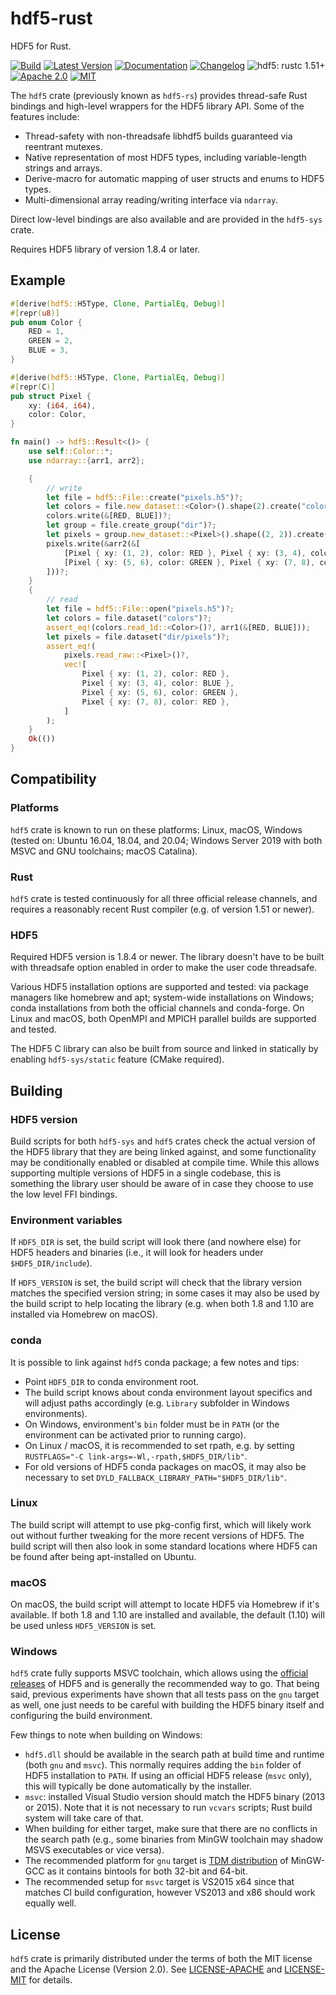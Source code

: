 # hdf5-rust

HDF5 for Rust.

[![Build](https://github.com/aldanor/hdf5-rust/workflows/CI/badge.svg)](https://github.com/aldanor/hdf5-rust/actions?query=branch%3Amaster)
[![Latest Version](https://img.shields.io/crates/v/hdf5.svg)](https://crates.io/crates/hdf5)
[![Documentation](https://docs.rs/hdf5/badge.svg)](https://docs.rs/hdf5)
[![Changelog](https://img.shields.io/github/v/release/aldanor/hdf5-rust)](https://github.com/aldanor/hdf5-rust/blob/master/CHANGELOG.md)
![hdf5: rustc 1.51+](https://img.shields.io/badge/hdf5-rustc_1.51+-lightblue.svg)
[![Apache 2.0](https://img.shields.io/badge/License-Apache%202.0-blue.svg)](https://opensource.org/licenses/Apache-2.0)
[![MIT](https://img.shields.io/badge/License-MIT-blue.svg)](https://opensource.org/licenses/MIT)

The `hdf5` crate (previously known as `hdf5-rs`) provides thread-safe Rust bindings and 
high-level wrappers for the HDF5 library API. Some of the features include:

- Thread-safety with non-threadsafe libhdf5 builds guaranteed via reentrant mutexes.
- Native representation of most HDF5 types, including variable-length strings and arrays.
- Derive-macro for automatic mapping of user structs and enums to HDF5 types.
- Multi-dimensional array reading/writing interface via `ndarray`.

Direct low-level bindings are also available and are provided in the `hdf5-sys` crate.

Requires HDF5 library of version 1.8.4 or later.

## Example

```rust
#[derive(hdf5::H5Type, Clone, PartialEq, Debug)]
#[repr(u8)]
pub enum Color {
    RED = 1,
    GREEN = 2,
    BLUE = 3,
}

#[derive(hdf5::H5Type, Clone, PartialEq, Debug)]
#[repr(C)]
pub struct Pixel {
    xy: (i64, i64),
    color: Color,
}

fn main() -> hdf5::Result<()> {
    use self::Color::*;
    use ndarray::{arr1, arr2};

    {
        // write
        let file = hdf5::File::create("pixels.h5")?;
        let colors = file.new_dataset::<Color>().shape(2).create("colors")?;
        colors.write(&[RED, BLUE])?;
        let group = file.create_group("dir")?;
        let pixels = group.new_dataset::<Pixel>().shape((2, 2)).create("pixels")?;
        pixels.write(&arr2(&[
            [Pixel { xy: (1, 2), color: RED }, Pixel { xy: (3, 4), color: BLUE }],
            [Pixel { xy: (5, 6), color: GREEN }, Pixel { xy: (7, 8), color: RED }],
        ]))?;
    }
    {
        // read
        let file = hdf5::File::open("pixels.h5")?;
        let colors = file.dataset("colors")?;
        assert_eq!(colors.read_1d::<Color>()?, arr1(&[RED, BLUE]));
        let pixels = file.dataset("dir/pixels")?;
        assert_eq!(
            pixels.read_raw::<Pixel>()?,
            vec![
                Pixel { xy: (1, 2), color: RED },
                Pixel { xy: (3, 4), color: BLUE },
                Pixel { xy: (5, 6), color: GREEN },
                Pixel { xy: (7, 8), color: RED },
            ]
        );
    }
    Ok(())
}
```

## Compatibility

### Platforms

`hdf5` crate is known to run on these platforms: Linux, macOS, Windows (tested on:
Ubuntu 16.04, 18.04, and 20.04; Windows Server 2019 with both MSVC and GNU 
toolchains; macOS Catalina).

### Rust

`hdf5` crate is tested continuously for all three official release channels, and
requires a reasonably recent Rust compiler (e.g. of version 1.51 or newer).

### HDF5

Required HDF5 version is 1.8.4 or newer. The library doesn't have to be built with
threadsafe option enabled in order to make the user code threadsafe.

Various HDF5 installation options are supported and tested: via package managers
like homebrew and apt; system-wide installations on Windows; conda installations 
from both the official channels and conda-forge. On Linux and macOS, both OpenMPI 
and MPICH parallel builds are supported and tested. 

The HDF5 C library can also be built from source and linked in statically by 
enabling `hdf5-sys/static` feature (CMake required).

## Building

### HDF5 version

Build scripts for both `hdf5-sys` and `hdf5` crates check the actual version of the
HDF5 library that they are being linked against, and some functionality may be conditionally
enabled or disabled at compile time. While this allows supporting multiple versions of HDF5
in a single codebase, this is something the library user should be aware of in case they
choose to use the low level FFI bindings.

### Environment variables

If `HDF5_DIR` is set, the build script will look there (and nowhere else) for HDF5
headers and binaries (i.e., it will look for headers under `$HDF5_DIR/include`).

If `HDF5_VERSION` is set, the build script will check that the library version matches
the specified version string; in some cases it may also be used by the build script to
help locating the library (e.g. when both 1.8 and 1.10 are installed via Homebrew on macOS).

### conda

It is possible to link against `hdf5` conda package; a few notes and tips:

- Point `HDF5_DIR` to conda environment root.
- The build script knows about conda environment layout specifics and will adjust
  paths accordingly (e.g. `Library` subfolder in Windows environments).
- On Windows, environment's `bin` folder must be in `PATH` (or the environment can
  be activated prior to running cargo).
- On Linux / macOS, it is recommended to set rpath, e.g. by setting
  `RUSTFLAGS="-C link-args=-Wl,-rpath,$HDF5_DIR/lib"`.
- For old versions of HDF5 conda packages on macOS, it may also be necessary to set
  `DYLD_FALLBACK_LIBRARY_PATH="$HDF5_DIR/lib"`.

### Linux

The build script will attempt to use pkg-config first, which will likely work out without
further tweaking for the more recent versions of HDF5. The build script will then also look 
in some standard locations where HDF5 can be found after being apt-installed on Ubuntu.

### macOS

On macOS, the build script will attempt to locate HDF5 via Homebrew if it's available.
If both 1.8 and 1.10 are installed and available, the default (1.10) will be used 
unless `HDF5_VERSION` is set.

### Windows

`hdf5` crate fully supports MSVC toolchain, which allows using the
[official releases](https://www.hdfgroup.org/downloads/index.html) of
HDF5 and is generally the recommended way to go. That being said, previous experiments have 
shown that all tests pass on the `gnu` target as well, one just needs to be careful with 
building the HDF5 binary itself and configuring the build environment.

Few things to note when building on Windows:

- `hdf5.dll` should be available in the search path at build time and runtime (both `gnu` and `msvc`).
  This normally requires adding the `bin` folder of HDF5 installation to `PATH`. If using an official
  HDF5 release (`msvc` only), this will typically be done automatically by the installer.
- `msvc`: installed Visual Studio version should match the HDF5 binary (2013 or 2015). Note that it
  is not necessary to run `vcvars` scripts; Rust build system will take care of that.
- When building for either target, make sure that there are no conflicts in the search path (e.g.,
  some binaries from MinGW toolchain may shadow MSVS executables or vice versa).
- The recommended platform for `gnu` target is [TDM distribution](http://tdm-gcc.tdragon.net/) of
  MinGW-GCC as it contains bintools for both 32-bit and 64-bit.
- The recommended setup for `msvc` target is VS2015 x64 since that matches CI build configuration,
  however VS2013 and x86 should work equally well.

## License

`hdf5` crate is primarily distributed under the terms of both the MIT license and the
Apache License (Version 2.0). See [LICENSE-APACHE](LICENSE-APACHE) and
[LICENSE-MIT](LICENSE-MIT) for details.
